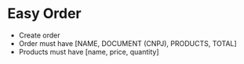 # Easy Order

- Create order
- Order must have [NAME, DOCUMENT (CNPJ), PRODUCTS, TOTAL]
- Products must have [name, price, quantity]
